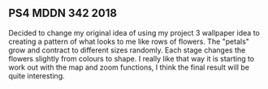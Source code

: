 ## PS4 MDDN 342 2018

Decided to change my original idea of using my project 3 wallpaper idea to creating a pattern of what looks to me like rows of flowers. The "petals" grow and contract to different sizes randomly. Each stage changes the flowers slightly from colours to shape. I really like that way it is starting to work out with the map and zoom functions, I think the final result will be quite interesting.
